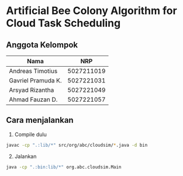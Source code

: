 # Artificial Bee Colony Algorithm for Cloud Task Scheduling

## Anggota Kelompok
| Nama                            | NRP        |
| ------------------------------- | ---------- |
| Andreas Timotius                | 5027211019 |
| Gavriel Pramuda K.              | 5027221031 |
| Arsyad Rizantha	              | 5027221049 |
| Ahmad Fauzan D.	              | 5027221057 |

## Cara menjalankan
1. Compile dulu
```sh
javac -cp ".:lib/*" src/org/abc/cloudsim/*.java -d bin
```

2. Jalankan
```sh
java -cp ".:bin:lib/*" org.abc.cloudsim.Main
```